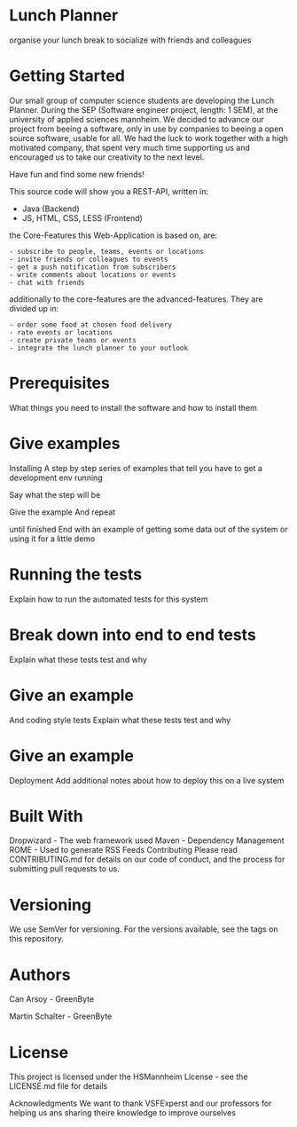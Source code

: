 
# Lunch Planner
organise your lunch break to socialize with friends and colleagues

# Getting Started
Our small group of computer science students are developing the Lunch Planner.
During the SEP (Software engineer project, length: 1 SEM), at the university of applied sciences mannheim.
We decided to advance our project from beeing a software, only in use by companies to beeing a
open source software, usable for all. We had the luck to work together with a high motivated 
company, that spent very much time supporting us and
encouraged us to take our creativity to the next level.

Have fun and find some new friends!

This source code will show you a REST-API, written in:

  - Java (Backend)
  - JS, HTML, CSS, LESS (Frontend)
  
  the Core-Features this Web-Application is based on, are:
  
    - subscribe to people, teams, events or locations
    - invite friends or colleagues to events
    - get a push notification from subscribers
    - write comments about locations or events
    - chat with friends
    
  additionally to the core-features are the advanced-features. They are divided up in:
  
    - order some food at chosen food delivery
    - rate events or locations
    - create private teams or events
    - integrate the lunch planner to your outlook
    
    

# Prerequisites
What things you need to install the software and how to install them


# Give examples
Installing
A step by step series of examples that tell you have to get a development env running

Say what the step will be

Give the example
And repeat

until finished
End with an example of getting some data out of the system or using it for a little demo

# Running the tests
Explain how to run the automated tests for this system

# Break down into end to end tests
Explain what these tests test and why

# Give an example
And coding style tests
Explain what these tests test and why

# Give an example
Deployment
Add additional notes about how to deploy this on a live system

# Built With
Dropwizard - The web framework used
Maven - Dependency Management
ROME - Used to generate RSS Feeds
Contributing
Please read CONTRIBUTING.md for details on our code of conduct, and the process for submitting pull requests to us.

# Versioning
We use SemVer for versioning. For the versions available, see the tags on this repository.

# Authors
Can Arsoy - GreenByte

Martin Schalter - GreenByte

# License
This project is licensed under the HSMannheim License - see the LICENSE.md file for details

Acknowledgments
We want to thank VSFExperst and our professors
for helping us ans sharing theire knowledge to improve ourselves

